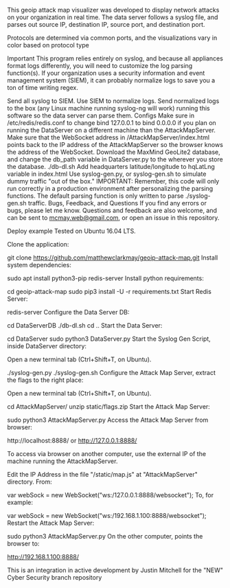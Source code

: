 This geoip attack map visualizer was developed to display network attacks on your organization in real time. 
The data server follows a syslog file, and parses out source IP, destination IP, source port, and destination port. 

Protocols are determined via common ports, and the visualizations vary in color based on protocol type

Important
This program relies entirely on syslog, and because all appliances format logs differently, you will need to customize the log parsing function(s). If your organization uses a security information and event management system (SIEM), it can probably normalize logs to save you a ton of time writing regex.

Send all syslog to SIEM.
Use SIEM to normalize logs.
Send normalized logs to the box (any Linux machine running syslog-ng will work) running this software so the data server can parse them.
Configs
Make sure in /etc/redis/redis.conf to change bind 127.0.0.1 to bind 0.0.0.0 if you plan on running the DataServer on a different machine than the AttackMapServer.
Make sure that the WebSocket address in /AttackMapServer/index.html points back to the IP address of the AttackMapServer so the browser knows the address of the WebSocket.
Download the MaxMind GeoLite2 database, and change the db_path variable in DataServer.py to the wherever you store the database.
./db-dl.sh
Add headquarters latitude/longitude to hqLatLng variable in index.html
Use syslog-gen.py, or syslog-gen.sh to simulate dummy traffic "out of the box."
IMPORTANT: Remember, this code will only run correctly in a production environment after personalizing the parsing functions. The default parsing function is only written to parse ./syslog-gen.sh traffic.
Bugs, Feedback, and Questions
If you find any errors or bugs, please let me know. Questions and feedback are also welcome, and can be sent to mcmay.web@gmail.com, or open an issue in this repository.

Deploy example
Tested on Ubuntu 16.04 LTS.

Clone the application:

git clone https://github.com/matthewclarkmay/geoip-attack-map.git
Install system dependencies:

sudo apt install python3-pip redis-server
Install python requirements:

cd geoip-attack-map
sudo pip3 install -U -r requirements.txt
Start Redis Server:

redis-server
Configure the Data Server DB:

cd DataServerDB
./db-dl.sh
cd ..
Start the Data Server:

cd DataServer
sudo python3 DataServer.py
Start the Syslog Gen Script, inside DataServer directory:

Open a new terminal tab (Ctrl+Shift+T, on Ubuntu).

./syslog-gen.py
./syslog-gen.sh
Configure the Attack Map Server, extract the flags to the right place:

Open a new terminal tab (Ctrl+Shift+T, on Ubuntu).

cd AttackMapServer/
unzip static/flags.zip
Start the Attack Map Server:

sudo python3 AttackMapServer.py
Access the Attack Map Server from browser:

http://localhost:8888/ or http://127.0.0.1:8888/

To access via browser on another computer, use the external IP of the machine running the AttackMapServer.

Edit the IP Address in the file "/static/map.js" at "AttackMapServer" directory. From:

var webSock = new WebSocket("ws:/127.0.0.1:8888/websocket");
To, for example:

var webSock = new WebSocket("ws:/192.168.1.100:8888/websocket");
Restart the Attack Map Server:

sudo python3 AttackMapServer.py
On the other computer, points the browser to:

http://192.168.1.100:8888/

This is an integration in active development by Justin Mitchell for the "NEW" Cyber Security branch repository 
